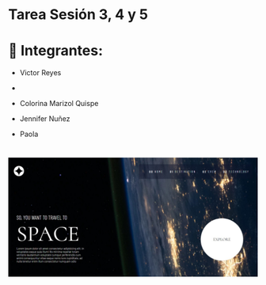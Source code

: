 # Tarea Sesión 3, 4 y 5

# 🔺 Integrantes:

  - Victor Reyes
  
  - 
  
  - Colorina Marizol Quispe
  
  - Jennifer Nuñez
  
  - Paola 
  


 #
![Image Text](https://github.com/MariCarolV9/firstAngular/blob/main/img/home.jpg)
 #
    
